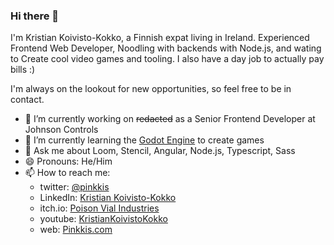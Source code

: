 ### Hi there 👋

I'm Kristian Koivisto-Kokko, a Finnish expat living in Ireland. Experienced Frontend Web Developer, Noodling with backends with Node.js, and wating to Create cool video games and tooling. I also have a day job to actually pay bills :)

I'm always on the lookout for new opportunities, so feel free to be in contact.

- 🔭 I’m currently working on ~~redacted~~ as a Senior Frontend Developer at Johnson Controls
- 🌱 I’m currently learning the [Godot Engine](https://github.com/godotengine/godot) to create games
- 💬 Ask me about Loom, Stencil, Angular, Node.js, Typescript, Sass
- 😄 Pronouns: He/Him
- 📫 How to reach me:
  - twitter: [@pinkkis](https://twitter.com/pinkkis)
  - LinkedIn: [Kristian Koivisto-Kokko](https://www.linkedin.com/in/kristiankoivistokokko/)
  - itch.io: [Poison Vial Industries](https://poisonvial.itch.io/)
  - youtube: [KristianKoivistoKokko](https://www.youtube.com/c/KristianKoivistoKokko)
  - web: [Pinkkis.com](https://pinkkis.com)
